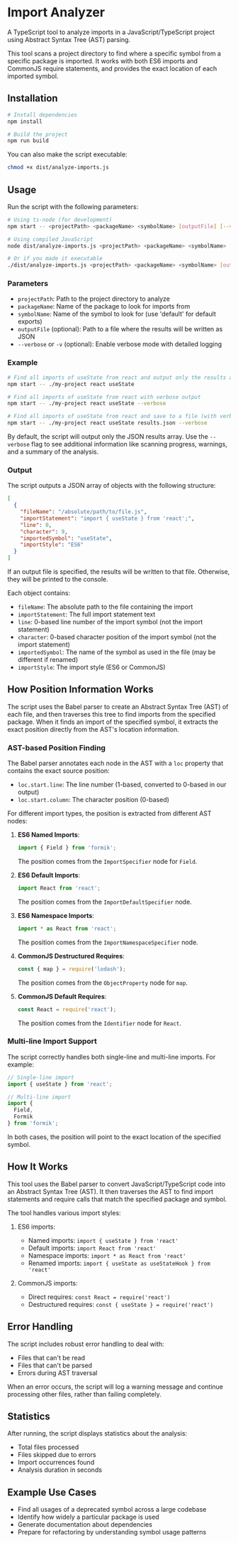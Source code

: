 # Import Analyzer

A TypeScript tool to analyze imports in a JavaScript/TypeScript project using Abstract Syntax Tree (AST) parsing.

This tool scans a project directory to find where a specific symbol from a specific package is imported. It works with both ES6 imports and CommonJS require statements, and provides the exact location of each imported symbol.

## Installation

```sh
# Install dependencies
npm install

# Build the project
npm run build
```

You can also make the script executable:

```sh
chmod +x dist/analyze-imports.js
```

## Usage

Run the script with the following parameters:

```sh
# Using ts-node (for development)
npm start -- <projectPath> <packageName> <symbolName> [outputFile] [--verbose]

# Using compiled JavaScript
node dist/analyze-imports.js <projectPath> <packageName> <symbolName> [outputFile] [--verbose]

# Or if you made it executable
./dist/analyze-imports.js <projectPath> <packageName> <symbolName> [outputFile] [--verbose]
```

### Parameters

- `projectPath`: Path to the project directory to analyze
- `packageName`: Name of the package to look for imports from
- `symbolName`: Name of the symbol to look for (use 'default' for default exports)
- `outputFile` (optional): Path to a file where the results will be written as JSON
- `--verbose` or `-v` (optional): Enable verbose mode with detailed logging

### Example

```sh
# Find all imports of useState from react and output only the results array
npm start -- ./my-project react useState

# Find all imports of useState from react with verbose output
npm start -- ./my-project react useState --verbose

# Find all imports of useState from react and save to a file (with verbose output)
npm start -- ./my-project react useState results.json --verbose
```

By default, the script will output only the JSON results array. Use the `--verbose` flag to see additional information like scanning progress, warnings, and a summary of the analysis.

### Output

The script outputs a JSON array of objects with the following structure:

```json
[
  {
    "fileName": "/absolute/path/to/file.js",
    "importStatement": "import { useState } from 'react';",
    "line": 0,
    "character": 9,
    "importedSymbol": "useState",
    "importStyle": "ES6"
  }
]
```

If an output file is specified, the results will be written to that file. Otherwise, they will be printed to the console.

Each object contains:

- `fileName`: The absolute path to the file containing the import
- `importStatement`: The full import statement text
- `line`: 0-based line number of the import symbol (not the import statement)
- `character`: 0-based character position of the import symbol (not the import statement)
- `importedSymbol`: The name of the symbol as used in the file (may be different if renamed)
- `importStyle`: The import style (ES6 or CommonJS)

## How Position Information Works

The script uses the Babel parser to create an Abstract Syntax Tree (AST) of each file, and then traverses this tree to find imports from the specified package. When it finds an import of the specified symbol, it extracts the exact position directly from the AST's location information.

### AST-based Position Finding

The Babel parser annotates each node in the AST with a `loc` property that contains the exact source position:
- `loc.start.line`: The line number (1-based, converted to 0-based in our output)
- `loc.start.column`: The character position (0-based)

For different import types, the position is extracted from different AST nodes:

1. **ES6 Named Imports**:
   ```javascript
   import { Field } from 'formik';
   ```
   The position comes from the `ImportSpecifier` node for `Field`.

2. **ES6 Default Imports**:
   ```javascript
   import React from 'react';
   ```
   The position comes from the `ImportDefaultSpecifier` node.

3. **ES6 Namespace Imports**:
   ```javascript
   import * as React from 'react';
   ```
   The position comes from the `ImportNamespaceSpecifier` node.

4. **CommonJS Destructured Requires**:
   ```javascript
   const { map } = require('lodash');
   ```
   The position comes from the `ObjectProperty` node for `map`.

5. **CommonJS Default Requires**:
   ```javascript
   const React = require('react');
   ```
   The position comes from the `Identifier` node for `React`.

### Multi-line Import Support

The script correctly handles both single-line and multi-line imports. For example:

```javascript
// Single-line import
import { useState } from 'react';

// Multi-line import
import {
  Field,
  Formik
} from 'formik';
```

In both cases, the position will point to the exact location of the specified symbol.

## How It Works

This tool uses the Babel parser to convert JavaScript/TypeScript code into an Abstract Syntax Tree (AST). It then traverses the AST to find import statements and require calls that match the specified package and symbol.

The tool handles various import styles:

1. ES6 imports:
   - Named imports: `import { useState } from 'react'`
   - Default imports: `import React from 'react'`
   - Namespace imports: `import * as React from 'react'`
   - Renamed imports: `import { useState as useStateHook } from 'react'`

2. CommonJS imports:
   - Direct requires: `const React = require('react')`
   - Destructured requires: `const { useState } = require('react')`

## Error Handling

The script includes robust error handling to deal with:
- Files that can't be read
- Files that can't be parsed
- Errors during AST traversal

When an error occurs, the script will log a warning message and continue processing other files, rather than failing completely.

## Statistics

After running, the script displays statistics about the analysis:
- Total files processed
- Files skipped due to errors
- Import occurrences found
- Analysis duration in seconds

## Example Use Cases

- Find all usages of a deprecated symbol across a large codebase
- Identify how widely a particular package is used
- Generate documentation about dependencies
- Prepare for refactoring by understanding symbol usage patterns 